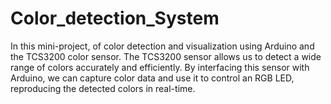 # Color_detection_System
In this mini-project, of color detection and visualization using Arduino and the TCS3200 color sensor. The TCS3200 sensor allows us to detect a wide range of colors accurately and efficiently. By interfacing this sensor with Arduino, we can capture color data and use it to control an RGB LED, reproducing the detected colors in real-time.
